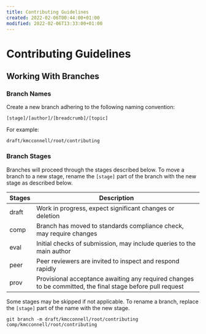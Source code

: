 ```yaml
---
title: Contributing Guidelines
created: 2022-02-06T00:44:00+01:00
modified: 2022-02-06T13:33:00+01:00
---
```


# Contributing Guidelines

## Working With Branches

### Branch Names

Create a new branch adhering to the following naming convention: 

`[stage]/[author]/[breadcrumb]/[topic]`

For example: 

`draft/kmcconnell/root/contributing`

### Branch Stages

Branches will proceed through the stages described below. To move a branch to a new stage, rename the `[stage]` part of the branch with the new stage as described below.

| Stages | Description |
| --- | --- |
| draft | Work in progress, expect significant changes or deletion |
| comp | Branch has moved to standards compliance check, may require changes |
| eval | Initial checks of submission, may include queries to the main author |
| peer | Peer reviewers are invited to inspect and respond rapidly |
| prov | Provisional acceptance awaiting any required changes to be committed, the final stage before pull request |

Some stages may be skipped if not applicable. To rename a branch, replace the `[stage]` part of the name with the new stage.

```
git branch -m draft/kmcconnell/root/contributing comp/kmcconnell/root/contributing
```


